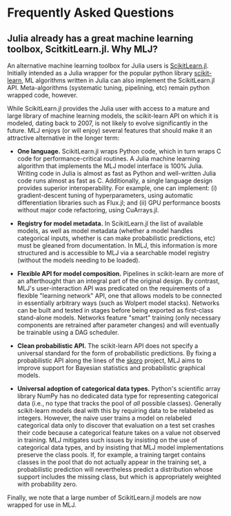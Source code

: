 # Frequently Asked Questions

## Julia already has a great machine learning toolbox, ScitkitLearn.jl. Why MLJ?

An alternative machine learning toolbox for Julia users is
[ScikitLearn.jl](https://github.com/cstjean/ScikitLearn.jl). Initially
intended as a Julia wrapper for the popular python library
[scikit-learn](https://scikit-learn.org/stable/), ML algorithms
written in Julia can also implement the ScikitLearn.jl
API. Meta-algorithms (systematic tuning, pipelining, etc) remain
python wrapped code, however.

While ScikitLearn.jl provides the Julia user with access to a mature
and large library of machine learning models, the scikit-learn API on
which it is modeled, dating back to 2007, is not likely to
evolve significantly in the future. MLJ enjoys (or will enjoy) several
features that should make it an attractive alternative in the longer
term:

- **One language.** ScikitLearn.jl wraps Python code, which in turn
  wraps C code for performance-critical routines. A Julia machine
  learning algorithm that implements the MLJ model interface is 100%
  Julia. Writing code in Julia is almost as fast as Python and
  well-written Julia code runs almost as fast as C. Additionally, a
  single language design provides superior interoperability. For
  example, one can implement: (i) gradient-descent tuning of
  hyperparameters, using automatic differentiation libraries such as
  Flux.jl; and (ii) GPU performance boosts without major code
  refactoring, using CuArrays.jl.

- **Registry for model metadata.** In ScikitLearn.jl the list of
  available models, as well as model metadata (whether a model handles
  categorical inputs, whether is can make probabilistic predictions,
  etc) must be gleaned from documentation. In MLJ, this information is
  more structured and is accessible to MLJ via a searchable model
  registry (without the models needing to be loaded).

- **Flexible API for model composition.** Pipelines in scikit-learn
  are more of an afterthought than an integral part of the original
  design. By contrast, MLJ's user-interaction API was predicated on
  the requirements of a flexible "learning network" API, one that
  allows models to be connected in essentially arbitrary ways
  (such as Wolpert model stacks). Networks can be built
  and tested in stages before being exported as first-class
  stand-alone models. Networks feature "smart" training (only
  necessary components are retrained after parameter changes) and will
  eventually be trainable using a DAG scheduler.

- **Clean probabilistic API.** The scikit-learn API does not specify a
  universal standard for the form of probabilistic predictions. By
  fixing a probabilistic API along the lines of the
  [skpro](https://github.com/alan-turing-institute/skpro) project, MLJ
  aims to improve support for Bayesian statistics and probabilistic
  graphical models.

- **Universal adoption of categorical data types.** Python's
  scientific array library NumPy has no dedicated data type for
  representing categorical data (i.e., no type that tracks the pool of
  *all* possible classes). Generally scikit-learn models deal with
  this by requiring data to be relabeled as integers. However, the
  naive user trains a model on relabeled categorical data only to
  discover that evaluation on a test set crashes their code because a
  categorical feature takes on a value not observed in training. MLJ
  mitigates such issues by insisting on the use of categorical data
  types, and by insisting that MLJ model implementations preserve the
  class pools. If, for example, a training target contains classes in
  the pool that do not actually appear in the training set, a
  probabilistic prediction will nevertheless predict a distribution
  whose support includes the missing class, but which is appropriately
  weighted with probability zero.

Finally, we note that a large number of ScikitLearn.jl models are now
wrapped for use in MLJ.
